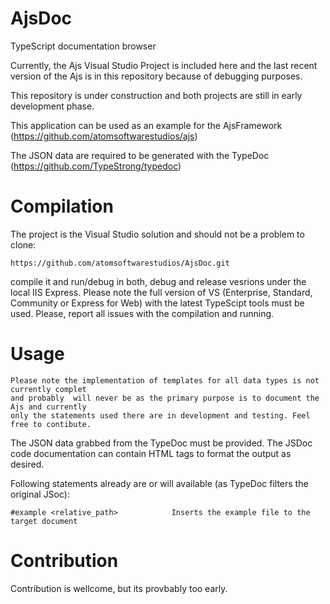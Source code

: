 # AjsDoc
TypeScript documentation browser

Currently, the Ajs Visual Studio Project is included here and the last recent version of the Ajs is in this repository because of debugging purposes.

This repository is under construction and both projects are still in early development phase.

This application can be used as an example for the AjsFramework (https://github.com/atomsoftwarestudios/ajs)

The JSON data are required to be generated with the TypeDoc (https://github.com/TypeStrong/typedoc)

# Compilation

The project is the Visual Studio solution and should not be a problem to clone:

```
https://github.com/atomsoftwarestudios/AjsDoc.git
```

compile it and run/debug in both, debug and release vesrions under the local IIS Express. Please note the full version of VS (Enterprise, Standard, Community or Express for Web) with the latest TypeScipt tools must be used. Please, report all issues with the compilation and running.

# Usage

```
Please note the implementation of templates for all data types is not currently complet
and probably  will never be as the primary purpose is to document the Ajs and currently
only the statements used there are in development and testing. Feel free to contibute.
```

The JSON data grabbed from the TypeDoc must be provided. The JSDoc code documentation can contain HTML tags to format the output as desired.

Following statements already are or will available (as TypeDoc filters the original JSoc):

```
#example <relative_path>            Inserts the example file to the target document
```

# Contribution

Contribution is wellcome, but its provbably too early.
